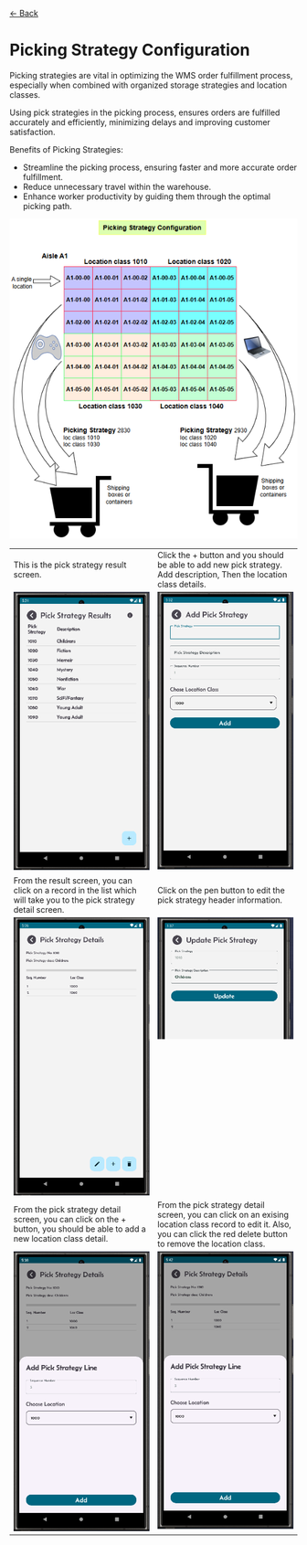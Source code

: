 [← Back](miniWMSConfiguration.md)

# Picking Strategy Configuration

Picking strategies are vital in optimizing the WMS order fulfillment process, especially when combined with organized storage strategies and location classes.

Using pick strategies in the picking process, ensures orders are fulfilled accurately and efficiently, minimizing delays and improving customer satisfaction.

Benefits of Picking Strategies:

- Streamline the picking process, ensuring faster and more accurate order fulfillment.
- Reduce unnecessary travel within the warehouse.
- Enhance worker productivity by guiding them through the optimal picking path.

![Step 2](asset/pickingStrategy.png)


<table>
  <tr>
    <td style="width: 50%; text-align: left;">This is the pick strategy result screen.</td>
    <td style="width: 50%; text-align: left;">Click the + button and you should be able to add new pick strategy. Add description, Then the location class details.</td>
  </tr>
  <tr>
    <td style="vertical-align: top;">
      <img src="asset/pickStrategy1.png" alt="Step 1">
    </td>
    <td style="vertical-align: top;">
      <img src="asset/pickStrategy2.png" alt="Step 2">
    </td>
  </tr>
  <tr>
    <td style="width: 50%; text-align: left;">From the result screen, you can click on a record in the list which will take you to the pick strategy detail screen.</td>
    <td style="width: 50%; text-align: left;">Click on the pen button to edit the pick strategy header information.</td>
  </tr>
  <tr>
    <td style="vertical-align: top;">
      <img src="asset/pickStrategy3.png" alt="Step 1">
    </td>
    <td style="vertical-align: top;">
      <img src="asset/pickStrategy4.png" alt="Step 2">
    </td>
  </tr>
    <tr>
    <td style="width: 50%; text-align: left;">From the pick strategy detail screen, you can click on the + button, you should be able to add a new location class detail.</td>
    <td style="width: 50%; text-align: left;">From the pick strategy detail screen, you can click on an exising location class record to edit it. Also, you can click the red delete button to remove the location class.</td>
  </tr>
  <tr>
    <td style="vertical-align: top;">
      <img src="asset/pickStrategy5.png" alt="Step 1">
    </td>
    <td style="vertical-align: top;">
      <img src="asset/pickStrategy6.png" alt="Step 2">
    </td>
  </tr>
</table>

